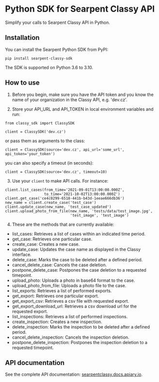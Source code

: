 # Python SDK for Searpent Classy API

Simplify your calls to Searpent Classy API in Python.

## Installation

You can install the Searpent Python SDK from PyPI:

`pip install searpent-classy-sdk`

The SDK is supported on Python 3.6 to 3.10.

## How to use

1. Before you begin, make sure you have the API token and you know the name of your organization in the Classy API, e.g. 'dev.cz'.

2. Store your API_URL and API_TOKEN in local environment variables and run:

```
from classy_sdk import ClassySDK

client = ClassySDK('dev.cz')
```

or pass them as arguments to the class:

```
client = ClassySDK(source='dev.cz', api_url='some_url', api_token='your_token')
```

you can also specify a timeout (in seconds):

```
client = ClassySDK(source='dev.cz', timeout=10)
```

3. Use your `client` to make API calls. For instance:

```
client.list_cases(from_time='2021-09-01T13:00:00.000Z',
                  to_time='2021-10-02T13:00:00.000Z')
client.get_case('ce4c0299-6518-441b-b43d-1eeae666db36')
new_name = client.create_case('test_case')
client.update_case(new_name, 'test_case_updated')
client.upload_photo_from_file(new_name, 'tests/data/test_image.jpg',
                              'test_image', 'test_image')
```

4. These are the methods that are currently available: 

* list_cases:
    Retrieves a list of cases within an indicated time period.
* get_case:
    Retrieves one particular case.
* create_case:
    Creates a new case.
* update_case:
    Updates the case name as displayed in the Classy interface.
* delete_case:
    Marks the case to be deleted after a defined period.
* cancel_delete_case:
    Cancels the case deletion.
* postpone_delete_case:
    Postpones the case deletion to a requested timepoint.
* upload_photo:
    Uploads a photo in base64 format to the case.
* upload_photo_from_file:
    Uploads a photo file to the case.
* list_exports:
    Retrieves a list of performed exports.
* get_export:
    Retrieves one particular export.
* get_export_csv:
    Retrieves a csv file with requested export.
* get_export_download_url:
    Retrieves a csv download url for the requested export.
* list_inspections:
    Retrieves a list of performed inspections.
* create_inspection:
    Creates a new inspection.
* delete_inspection:
    Marks the inspection to be deleted after a defined period.
* cancel_delete_inspection:
    Cancels the inspection deletion.
* postpone_delete_inspection:
    Postpones the inspection deletion to a requested timepoint.

## API documentation

See the complete API documentation: [searpentclassy.docs.apiary.io](https://searpentclassy.docs.apiary.io).